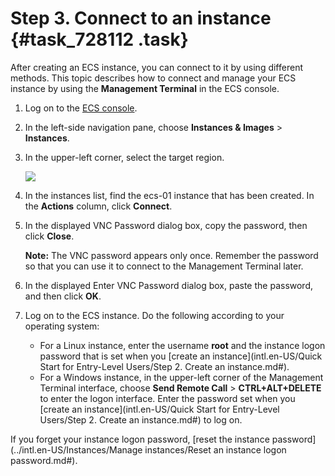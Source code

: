 # Step 3. Connect to an instance {#task_728112 .task}

After creating an ECS instance, you can connect to it by using different methods. This topic describes how to connect and manage your ECS instance by using the **Management Terminal** in the ECS console.

1.  Log on to the [ECS console](https://ecs.console.aliyun.com).
2.  In the left-side navigation pane, choose **Instances & Images** \> **Instances**.
3.  In the upper-left corner, select the target region. 

    ![](http://static-aliyun-doc.oss-cn-hangzhou.aliyuncs.com/assets/img/123261/156229503450161_en-US.png)

4.  In the instances list, find the ecs-01 instance that has been created. In the **Actions** column, click **Connect**.
5.  In the displayed VNC Password dialog box, copy the password, then click **Close**. 

    **Note:** The VNC password appears only once. Remember the password so that you can use it to connect to the Management Terminal later.

6.  In the displayed Enter VNC Password dialog box, paste the password, and then click **OK**.
7.  Log on to the ECS instance. Do the following according to your operating system: 
    -   For a Linux instance, enter the username **root** and the instance logon password that is set when you [create an instance](intl.en-US/Quick Start for Entry-Level Users/Step 2. Create an instance.md#).
    -   For a Windows instance, in the upper-left corner of the Management Terminal interface, choose **Send Remote Call** \> **CTRL+ALT+DELETE** to enter the logon interface. Enter the password set when you [create an instance](intl.en-US/Quick Start for Entry-Level Users/Step 2. Create an instance.md#) to log on.

If you forget your instance logon password, [reset the instance password](../intl.en-US/Instances/Manage instances/Reset an instance logon password.md#).

